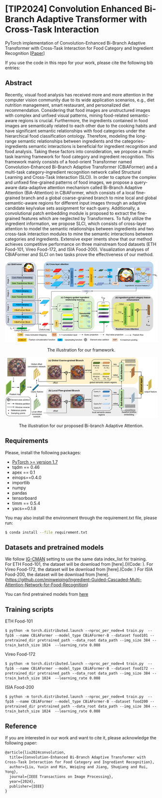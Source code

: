 # [TIP2024] Convolution Enhanced Bi-Branch Adaptive Transformer with Cross-Task Interaction
PyTorch implementation of Convolution-Enhanced Bi-Branch Adaptive Transformer with Cross-Task Interaction for Food  Category and Ingredient Recognition [[Paper](https://ieeexplore.ieee.org/document/10471331)]

If you use the code in this repo for your work, please cite the following bib entries:

## Abstract
Recently, visual food analysis has received more and more attention in the computer vision community due to its wide application scenarios, e.g., diet nutrition management, smart restaurant, and personalized diet recommendation. Considering that food images are unstructured images with complex and unfixed visual patterns, mining food-related semantic-aware regions is crucial. Furthermore, the ingredients contained in food images are semantically related to each other due to the cooking habits and have significant semantic relationships with food categories under the hierarchical food classification ontology. Therefore, modeling the long-range semantic relationships between ingredients and the categories-ingredients semantic interactions is beneficial for ingredient recognition and food analysis. Taking these factors into consideration, we propose a multi-task learning framework for food category and ingredient recognition. This framework mainly consists of a food-orient Transformer named Convolution-Enhanced Bi-Branch Adaptive Transformer (CBiAFormer) and a multi-task category-ingredient recognition network called Structural Learning and Cross-Task Interaction (SLCI). In order to capture the complex and unfixed fine-grained patterns of food images, we propose a query-aware data-adaptive attention mechanism called Bi-Branch Adaptive Attention (BiA-Attention) in CBiAFormer, which consists of a local fine-grained branch and a global coarse-grained branch to mine local and global semantic-aware regions for different input images through an adaptive candidate key/value sets assignment for each query. Additionally, a convolutional patch embedding module is proposed to extract the fine-grained features which are neglected by Transformers. To fully utilize the ingredient information, we propose SLCI, which consists of cross-layer attention to model the semantic relationships between ingredients and two cross-task interaction modules to mine the semantic interactions between categories and ingredients. Extensive exper
iments show that our method achieves competitive performance on three mainstream food datasets (ETH Food-101, Vireo Food-172, and ISIA Food-200). Visualization analyses of CBiAFormer and SLCI on two tasks prove the effectiveness of our method.

![framework](Figures/figure1.png)
<p align="center">The illustration for our framework.</p>

![BiA-Attention](Figures/figure2.png)
<p align="center">The illustration for our proposed Bi-branch Adaptive Attention.</p>

## Requirements
Please, install the following packages:
- [PyTorch >= version 1.7](https://pytorch.org)
- tqdm == 0.46
- apex == 0.1
- einops==0.4.0
- importlib
- numpy
- pandas
- tensorboard
- timm == 0.5.4
- yacs==0.1.8

You may also install the environment through the requirement.txt file, please run:

```sh
$ conda install --file requirement.txt
```

## Datasets and pretrained models
We follow [IG-CMAN](https://github.com/minweiqing/Ingredient-Guided-Cascaded-Multi-Attention-Network-for-Food-Recognition) setting to use the same data index_list for training.  
For ETH Food-101, the dataset will be download from [here].()(Code: ). 
For Vireo Food-172, the dataset will be download from [here].(Code: )
For ISIA Food-200, the dataset will be download from [here].(https://github.com/minweiqing/Ingredient-Guided-Cascaded-Multi-Attention-Network-for-Food-Recognition)

You can find pretrained models from [here]()

## Training scripts
ETH Food-101
```
$ python -m torch.distributed.launch --nproc_per_node=4 train.py  --fp16 --name CBiAFormer --model_type CBiAFormer-B --dataset food101 --pretrained_dir pretrained_path --data_root data_path --img_size 384 --train_batch_size 1024  --learning_rate 0.008
```

Vireo Food-172
```
$ python -m torch.distributed.launch --nproc_per_node=4 train.py  --fp16 --name CBiAFormer --model_type CBiAFormer-B --dataset food172 --pretrained_dir pretrained_path --data_root data_path --img_size 384 --train_batch_size 1024  --learning_rate 0.008
```

ISIA Food-200
```
$ python -m torch.distributed.launch --nproc_per_node=4 train.py  --fp16 --name CBiAFormer --model_type CBiAFormer-B --dataset food200 --pretrained_dir pretrained_path --data_root data_path --img_size 384 --train_batch_size 1024  --learning_rate 0.008
```


## Reference
If you are interested in our work and want to cite it, please acknowledge the following paper:
```
@article{liu2024convolution,
  title={Convolution-Enhanced Bi-Branch Adaptive Transformer with Cross-Task Interaction for Food Category and Ingredient Recognition},
  author={Liu, Yuxin and Min, Weiqing and Jiang, Shuqiang and Rui, Yong},
  journal={IEEE Transactions on Image Processing},
  year={2024},
  publisher={IEEE}
}
```
